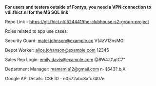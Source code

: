 **For users and testers outside of Fontys, you need a VPN connection to vdi.fhict.nl for the MS SQL link**

Repo Link - https://git.fhict.nl/I524441/the-clubhouse-s2-group-project

Roles related to app use cases:

Security Guard:
matei.johnson@example.co
V{#zV1ZnsMG!

Depot Worker:
alice.johanson@example.com
12345

Sales Rep Login:
emily.davis@example.com
@8W4:D\qtC7"

Department Manager:
mamamia12@gmail.com
n-I]643?.b,X

Google API Details:
CSE ID - e0572abc8afc7407e
